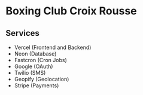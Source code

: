 # Boxing Club Croix Rousse

## Services

- Vercel (Frontend and Backend)
- Neon (Database)
- Fastcron (Cron Jobs)
- Google (OAuth)
- Twilio (SMS)
- Geopify (Geolocation)
- Stripe (Payments)
